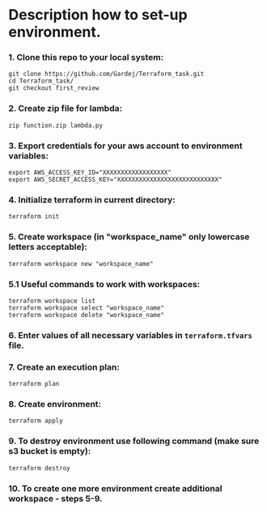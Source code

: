# Description how to set-up environment.

### 1. Clone this repo to your local system:
```
git clone https://github.com/Gardej/Terraform_task.git
cd Terraform_task/
git checkout first_review
```
### 2. Create zip file for lambda:
```
zip function.zip lambda.py
```
### 3. Export credentials for your aws account to environment variables:
```
export AWS_ACCESS_KEY_ID="XXXXXXXXXXXXXXXXXX"
export AWS_SECRET_ACCESS_KEY="XXXXXXXXXXXXXXXXXXXXXXXXXXXX"
```
### 4. Initialize terraform in current directory:
```
terraform init
```
### 5. Create workspace (in "workspace_name" only lowercase letters acceptable):
```
terraform workspace new "workspace_name"
```
### 5.1 Useful commands to work with workspaces:
```
terraform workspace list
terraform workspace select "workspace_name"
terraform workspace delete "workspace_name"
```
### 6. Enter values of all necessary variables in `terraform.tfvars` file.

### 7. Create an execution plan:
```
terraform plan
```
### 8. Create environment:
```
terraform apply
```
### 9. To destroy environment use following command (make sure s3 bucket is empty):
```
terraform destroy
```
### 10. To create one more environment create additional workspace - steps 5-9.
 

